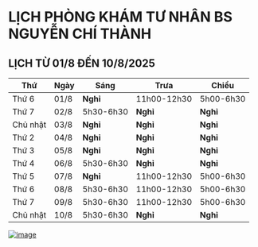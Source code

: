 # LỊCH PHÒNG KHÁM TƯ NHÂN BS NGUYỄN CHÍ THÀNH

## LỊCH TỪ 01/8 ĐẾN 10/8/2025

|**Thứ** |**Ngày**|**Sáng** |**Trưa**   |**Chiều**|
|--      |--      |--       |--         |--       |    
|Thứ 6   |01/8    |**Nghỉ** |11h00-12h30|5h00-6h30|  
|Thứ 7   |02/8    |5h30-6h30|**Nghỉ**   |**Nghỉ** |       
|Chủ nhật|03/8    |**Nghỉ** |**Nghỉ**   |**Nghỉ** |       
|Thứ 2   |04/8    |**Nghỉ** |**Nghỉ**   |**Nghỉ** |     
|Thứ 3   |05/8    |**Nghỉ** |**Nghỉ**   |**Nghỉ** |      
|Thứ 4   |06/8    |5h30-6h30|**Nghỉ**   |**Nghỉ** | 
|Thứ 5   |07/8    |**Nghỉ** |11h00-12h30|5h00-6h30|    
|Thứ 6   |08/8    |5h30-6h30|11h00-12h30|5h00-6h30|     
|Thứ 7   |09/8    |5h30-6h30|11h00-12h30|5h00-6h30|       
|Chủ nhật|10/8    |5h30-6h30|**Nghỉ**   |**Nghỉ** |       

[![image](https://github.com/user-attachments/assets/2f609f2a-b7fc-4d55-9ec0-78d26efa6056)](https://sites.google.com/view/bsnguyenchithanh)


